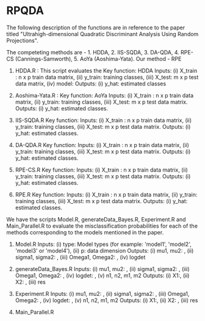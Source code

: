 # RPQDA
The following description of the functions are in reference to the paper titled "Ultrahigh-dimensional Quadratic Discriminant Analysis Using Random Projections".

The competeting methods are - 1. HDDA, 2. IIS-SQDA, 3. DA-QDA, 4. RPE-CS (Cannings-Samworth), 5. AoYa (Aoshima-Yata).
Our method - RPE

1. HDDA.R : This script evaluates the
   Key function: HDDA
      Inputs: (i) X_train : n x p train data matrix, (ii) y_train: training classes, (iii) X_test: m x p test data matrix, (iv) model: 
      Outputs: (i) y_hat: estimated classes 

2. Aoshima-Yata.R : 
   Key function: AoYa
       Inputs: (i) X_train : n x p train data matrix, (ii) y_train: training classes, (iii) X_test: m x p test data matrix.
       Outputs: (i) y_hat: estimated classes.

3. IIS-SQDA.R
   Key function:
      Inputs: (i) X_train : n x p train data matrix, (ii) y_train: training classes, (iii) X_test: m x p test data matrix.
      Outputs: (i) y_hat: estimated classes.

4. DA-QDA.R
   Key function:
      Inputs: (i) X_train : n x p train data matrix, (ii) y_train: training classes, (iii) X_test: m x p test data matrix.
      Outputs: (i) y_hat: estimated classes.

5. RPE-CS.R
   Key function:
      Inputs: (i) X_train : n x p train data matrix, (ii) y_train: training classes, (iii) X_test: m x p test data matrix.
      Outputs: (i) y_hat: estimated classes.

6. RPE.R
   Key function:
      Inputs: (i) X_train : n x p train data matrix, (ii) y_train: training classes, (iii) X_test: m x p test data matrix.
      Outputs: (i) y_hat: estimated classes.

We have the scripts Model.R, generateData_Bayes.R, Experiment.R and Main_Parallel.R to evaluate the misclassification probabilities for each of the methods corresponding to the models mentioned in the paper.

   1. Model.R
      Inputs: (i) type: Model types (for example: 'model1', 'model2', 'model3' or 'model4'), (ii) p: data dimension
      Outputs: (i) mu1, mu2: , (ii) sigma1, sigma2: , (iii) Omega1, Omega2: , (iv) logdet

   2. generateData_Bayes.R
      Inputs: (i) mu1, mu2: , (ii) sigma1, sigma2: , (iii) Omega1, Omega2: , (iv) logdet: , (v) n1, n2, m1, m2
      Outputs: (i) X1:, (ii) X2: , (iii) res

   3. Experiment.R
      Inputs: (i) mu1, mu2: , (ii) sigma1, sigma2: , (iii) Omega1, Omega2: , (iv) logdet: , (v) n1, n2, m1, m2
      Outputs: (i) X1:, (ii) X2: , (iii) res

   4. Main_Parallel.R 
